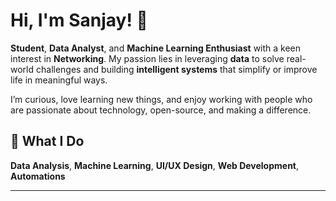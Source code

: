 # Hi, I'm Sanjay! 👋

**Student**, **Data Analyst**, and **Machine Learning Enthusiast** with a keen interest in **Networking**. My passion lies in leveraging **data** to solve real-world challenges and building **intelligent systems** that simplify or improve life in meaningful ways.

I’m curious, love learning new things, and enjoy working with people who are passionate about technology, open-source, and making a difference.

## 🌟 What I Do

**Data Analysis**, **Machine Learning**, **UI/UX Design**, **Web Development**, **Automations**

---
